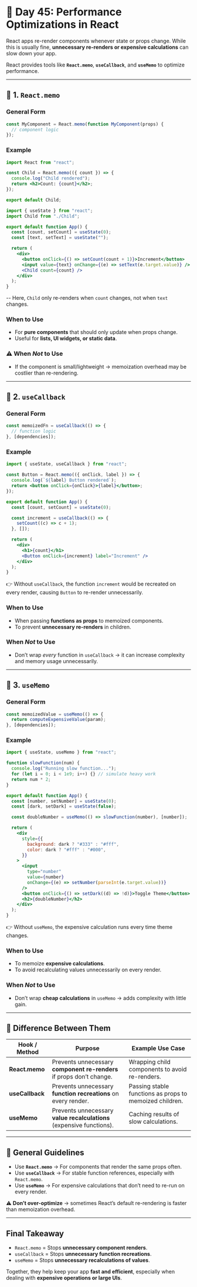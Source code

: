 # 🚀 Day 45: Performance Optimizations in React

React apps re-render components whenever state or props change. While this is usually fine, **unnecessary re-renders or expensive calculations** can slow down your app.

React provides tools like **`React.memo`**, **`useCallback`**, and **`useMemo`** to optimize performance.

---

## 🔹 1. `React.memo`

### General Form

```jsx
const MyComponent = React.memo(function MyComponent(props) {
  // component logic
});
```

### Example

```jsx
import React from "react";

const Child = React.memo(({ count }) => {
  console.log("Child rendered");
  return <h2>Count: {count}</h2>;
});

export default Child;
```

```jsx
import { useState } from "react";
import Child from "./Child";

export default function App() {
  const [count, setCount] = useState(0);
  const [text, setText] = useState("");

  return (
    <div>
      <button onClick={() => setCount(count + 1)}>Increment</button>
      <input value={text} onChange={(e) => setText(e.target.value)} />
      <Child count={count} />
    </div>
  );
}
```

-- Here, `Child` only re-renders when `count` changes, not when `text` changes.

### When to Use

- For **pure components** that should only update when props change.
- Useful for **lists, UI widgets, or static data**.

### ⚠️ When _Not_ to Use

- If the component is small/lightweight → memoization overhead may be costlier than re-rendering.

---

## 🔹 2. `useCallback`

### General Form

```jsx
const memoizedFn = useCallback(() => {
  // function logic
}, [dependencies]);
```

### Example

```jsx
import { useState, useCallback } from "react";

const Button = React.memo(({ onClick, label }) => {
  console.log(`${label} Button rendered`);
  return <button onClick={onClick}>{label}</button>;
});

export default function App() {
  const [count, setCount] = useState(0);

  const increment = useCallback(() => {
    setCount((c) => c + 1);
  }, []);

  return (
    <div>
      <h1>{count}</h1>
      <Button onClick={increment} label="Increment" />
    </div>
  );
}
```

👉 Without `useCallback`, the function `increment` would be recreated on every render, causing `Button` to re-render unnecessarily.

### When to Use

- When passing **functions as props** to memoized components.
- To prevent **unnecessary re-renders** in children.

### When _Not_ to Use

- Don’t wrap _every_ function in `useCallback` → it can increase complexity and memory usage unnecessarily.

---

## 🔹 3. `useMemo`

### General Form

```jsx
const memoizedValue = useMemo(() => {
  return computeExpensiveValue(param);
}, [dependencies]);
```

### Example

```jsx
import { useState, useMemo } from "react";

function slowFunction(num) {
  console.log("Running slow function...");
  for (let i = 0; i < 1e9; i++) {} // simulate heavy work
  return num * 2;
}

export default function App() {
  const [number, setNumber] = useState(0);
  const [dark, setDark] = useState(false);

  const doubleNumber = useMemo(() => slowFunction(number), [number]);

  return (
    <div
      style={{
        background: dark ? "#333" : "#fff",
        color: dark ? "#fff" : "#000",
      }}
    >
      <input
        type="number"
        value={number}
        onChange={(e) => setNumber(parseInt(e.target.value))}
      />
      <button onClick={() => setDark((d) => !d)}>Toggle Theme</button>
      <h2>{doubleNumber}</h2>
    </div>
  );
}
```

👉 Without `useMemo`, the expensive calculation runs every time theme changes.

### When to Use

- To memoize **expensive calculations**.
- To avoid recalculating values unnecessarily on every render.

### When _Not_ to Use

- Don’t wrap **cheap calculations** in `useMemo` → adds complexity with little gain.

---

## 🔹 Difference Between Them

| Hook / Method   | Purpose                                                              | Example Use Case                                        |
| --------------- | -------------------------------------------------------------------- | ------------------------------------------------------- |
| **React.memo**  | Prevents unnecessary **component re-renders** if props don’t change. | Wrapping child components to avoid re-renders.          |
| **useCallback** | Prevents unnecessary **function recreations** on every render.       | Passing stable functions as props to memoized children. |
| **useMemo**     | Prevents unnecessary **value recalculations** (expensive functions). | Caching results of slow calculations.                   |

---

## 🔹 General Guidelines

- Use **`React.memo`** → For components that render the same props often.
- Use **`useCallback`** → For stable function references, especially with `React.memo`.
- Use **`useMemo`** → For expensive calculations that don’t need to re-run on every render.

⚠️ **Don’t over-optimize** → sometimes React’s default re-rendering is faster than memoization overhead.

---

## Final Takeaway

- `React.memo` = Stops **unnecessary component renders**.
- `useCallback` = Stops **unnecessary function recreations**.
- `useMemo` = Stops **unnecessary recalculations of values**.

Together, they help keep your app **fast and efficient**, especially when dealing with **expensive operations or large UIs**.
